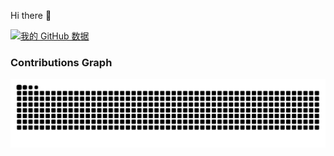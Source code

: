 Hi there 👋

[![我的 GitHub 数据](https://github-readme-stats.vercel.app/api?username=miracles1919)]()

### Contributions Graph
![](https://raw.githubusercontent.com/miracles1919/miracles1919/output/github-contribution-grid-snake.svg)
